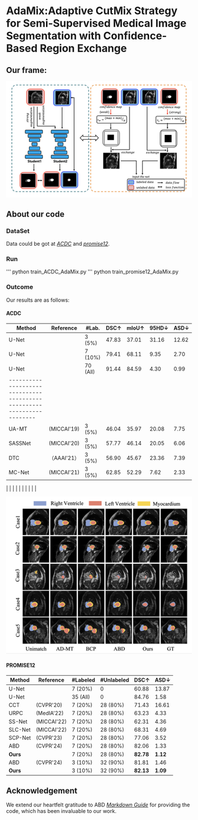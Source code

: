 # AdaMix:Adaptive CutMix Strategy for Semi-Supervised Medical Image Segmentation with Confidence-Based Region Exchange
## Our frame:
![avatar](./framework.png)

## About our code
### DataSet
Data could be got at *[ACDC](https://github.com/HiLab-git/SSL4MIS/tree/master/data/ACDC)* and *[promise12](https://promise12.grand-challenge.org/Download/)*.

### Run
'''
python train_ACDC_AdaMix.py
'''
python train_promise12_AdaMix.py


### Outcome
Our results are as follows:
#### ACDC
| Method       |   Reference    | #Lab.    | DSC↑   | mIoU↑  | 95HD↓  | ASD↓   |
|--------------|-------|----------|--------|--------|--------|--------|
| U-Net        |       | 3 (5%)   | 47.83  | 37.01  | 31.16  | 12.62  |
| U-Net        |       | 7 (10%)  | 79.41  | 68.11  | 9.35   | 2.70   |
| U-Net        |       | 70 (All) | 91.44  | 84.59  | 4.30   | 0.99   |
| --------------------------------------------------------------------
| UA-MT        | (MICCAI'19)      | 3 (5%)   | 46.04  | 35.97  | 20.08  | 7.75   |
| SASSNet      | (MICCAI'20)      | 3 (5%)   | 57.77  | 46.14  | 20.05  | 6.06   |
| DTC          | （AAAI'21）      | 3 (5%)   | 56.90  | 45.67  | 23.36  | 7.39   |
| MC-Net       |  (MICCAI'21)     | 3 (5%)   | 62.85  | 52.29  | 7.62   | 2.33   |
| 
| 
| 
| 
| 
| 
| 
| 
| 
| 


![avatar](./compare.png)

#### PROMISE12
| Method                 | Reference         | #Labeled   | #Unlabeled | DSC↑    | ASD↓    |
|------------------------|-------------------|------------|------------|---------|---------|
| U-Net                 |                   | 7 (20%)    | 0          | 60.88   | 13.87   |
| U-Net                 |                   | 35 (All)   | 0          | 84.76   | 1.58    |
| CCT | (CVPR'20)        | 7 (20%)    | 28 (80%)   | 71.43   | 16.61   |
| URPC      | (MedIA'22)       | 7 (20%)    | 28 (80%)   | 63.23   | 4.33    |
| SS-Net    | (MICCAI'22)      | 7 (20%)    | 28 (80%)   | 62.31   | 4.36    |
| SLC-Net | (MICCAI'22)    | 7 (20%)    | 28 (80%)   | 68.31   | 4.69    |
| SCP-Net | (CVPR'23) | 7 (20%)    | 28 (80%)   | 77.06   | 3.52    |
| ABD| (CVPR'24)     | 7 (20%)    | 28 (80%)   | 82.06   | 1.33    |
| **Ours**              |                   | 7 (20%)    | 28 (80%)   | **82.78** | **1.12** |
| ABD| (CVPR'24)     | 3 (10%)    | 32 (90%)   | 81.81   | 1.46    |
| **Ours**              |                   | 3 (10%)    | 32 (90%)   | **82.13** | **1.09** |


## Acknowledgement
We extend our heartfelt gratitude to ABD *[Markdown Guide](https://github.com/chy-upc/ABD)* for providing the code, which has been invaluable to our work.

